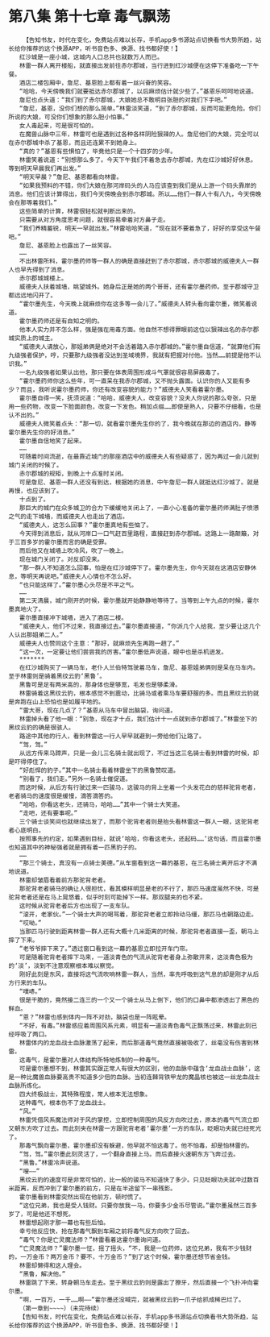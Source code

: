 # 第八集 第十七章 毒气飘荡
        【告知书友，时代在变化，免费站点难以长存，手机app多书源站点切换看书大势所趋，站长给你推荐的这个换源APP，听书音色多、换源、找书都好使！】
       红沙城是一座小城，这城内人口总共也就数万人而已。
       林雷一群人离开楼船，就直接出发前往赤尔郡城，当行进到红沙城便在这停下准备吃一下午餐。
       酒店二楼包厢中，詹尼、基恩脸上都有着一丝兴奋的笑容。
       “哈哈，今天傍晚我们就要抵达赤尔郡城了，以后麻烦估计就少些了。”基恩乐呵呵地说道。
       詹尼也点头道：“我们到了赤尔郡城，大娘她总不敢明目张胆的对我们下手吧。”
       “詹尼，基恩，没你们想的那么简单。”林雷淡笑道，“到了赤尔郡城，反而可能更危险。你们所说的大娘，可没你们想象的那么胆小怕事。”
       女人毒起来，可是很可怕的。
       在魔兽山脉中三年，林雷可也是遇到过各种各样阴险狠辣的人。詹尼他们的大娘，完全可以在赤尔郡城中杀了基恩，而且还连累不到她身上。
       “真的？”基恩有些惧怕了，毕竟他只是一个十四岁的少年。
       林雷笑着说道：“别想那么多了。今天下午我们不着急去赤尔郡城，先在红沙城好好休息。等到明天早晨我们再出发。”
       “明天早晨？”詹尼、基恩都看向林雷。
       “如果我预料的不错，你们大娘在那河岸码头的人马应该查到我们是从上游一个码头靠岸的消息。他们应该计算得出，我们今天傍晚会到赤尔郡城。所以……他们一群人十有八九，今天傍晚会在那等着我们。”
       这些简单的计算，林雷很轻松就判断出来的。
       只需要从对方角度思考问题，就很容易牵着对方鼻子走。
       “我们养精蓄锐，明天一早就出发。”林雷哈哈笑道，“现在就不要着急了，好好的享受这午餐吧。”
       詹尼、基恩脸上也露出了一丝笑容。
       ……
       不出林雷所料，霍尔墨药师等一群人的确是直接赶到了赤尔郡城，赤尔郡城的威德夫人一群人也早先得到了消息。
       赤尔郡城城楼上。
       威德夫人扶着城墙，眺望城外。她身后正是她的两个哥哥，还有霍尔墨药师。至于郡城守卫都远远地闪开了。
       “霍尔墨先生，今天晚上就麻烦你在这多等一会儿了。”威德夫人转头看向霍尔墨，微笑着说道。
       霍尔墨药师还是有自知之明的。
       他本人实力并不怎么样，强是强在用毒方面。他自然不想得罪眼前这位以狠辣出名的赤尔郡城实质上的城主。
       “威德夫人请放心，那姐弟俩是绝对不会活着踏入赤尔郡城的。”霍尔墨自信道，“就算他们有九级强者保护，哼，只要那九级强者没达到圣域境界，我就有把握对付他。当然……前提是他不认识我。”
       一名九级强者如果认出他，那只要在体表周围形成斗气罩就很容易屏蔽毒了。
       “霍尔墨药师你这么些年，可一直呆在我赤尔郡城，又不抛头露面。认识你的人又能有多少？而且，我听说霍尔墨药师，你还有改变容貌的能力？”威德夫人笑看着霍尔墨。
       霍尔墨自得一笑，抚须说道：“哈哈，威德夫人，改变容貌？没夫人你说的那么夸张，只是用一些药物，改变一下脸面颜色，改变一下发色。稍加点缀……即使是熟人，只要不仔细看，也是认不出的。”
       威德夫人微笑着点头：“那一切，就看霍尔墨先生你的了，我今晚就在那边的酒店内，静等霍尔墨先生你的好消息。”
       霍尔墨自信地笑了起来。
       ……
       可随着时间流逝，在最靠近城门的那座酒店中的威德夫人有些疑惑了，因为再过一会儿就到城门关闭的时候了。
       赤尔郡城的规矩，到晚上十点准时关闭。
       可是詹尼、基恩一群人还没有到达，根据她的消息，中午詹尼一群人就抵达红沙城了。就是再慢，也应该到了。
       十点到了。
       那巨大的城门在众多城卫的合力下缓缓地关闭上了，一直小心准备的霍尔墨药师满肚子愤懑之气的走下城墙，而威德夫人也走出了酒店。
       “威德夫人，这怎么回事？”霍尔墨真地有些恼了。
       今天得到消息后，就从河岸口一口气赶百里路程，直接赶到赤尔郡城。这路上一路颠簸，对于三百多岁的霍尔墨而言的确是受罪。
       而后他又在城墙上吹冷风，吹了一晚上。
       现在城门关闭了。对反却没来。
       “那一群人不知道怎么回事，怕是在红沙城停下了。霍尔墨先生，你今天就在这酒店安静休息，等明天再说吧。”威德夫人心情也不怎么好。
       “也只能这样了。”霍尔墨心头尽是不平之气。
       ……
       第二天清晨，城门刚开的时候，霍尔墨就开始静静地等待了。当等到上午九点的时候，霍尔墨真地火了。
       霍尔墨直接冲下城墙，进入了酒店二楼。
       “威德夫人，他们不过来，我直接过去。”霍尔墨直接道，“你派几个人给我，至少要让这几个人认出那姐弟二人。”
       威德夫人也赞同这个主意：“那好，就麻烦先生再跑一趟了。”
       “这一次，一定要让他们尝尝我的厉害。”霍尔墨低声说道，眼中也是杀机迸发。
       *******
       在红沙城购买了一辆马车，老仆人兰伯特驾驶着马车，詹尼、基恩姐弟俩则是呆在马车内。至于林雷则是骑着黑纹云豹‘黑鲁’。
       黑鲁可是足有两米高的，那身体也是够宽，毛发也是够柔滑。
       林雷骑着这黑纹云豹，根本感觉不到震动，比骑马或者乘马车要舒服的多。而且黑纹云豹就是奔跑在山上恐怕也是如履平地的。
       “雷大哥，现在几点了？”基恩从马车中冒出脑袋，询问道。
       林雷掉头看了他一眼：“别急，现在才十点，我们估计十一点就到赤尔郡城了。”林雷坐下的黑纹云豹的确是很骇人。
       路途中其他的行人，看到林雷这一行人早早就避到一旁给他们让路了。
       “驾，驾。”
       从远方传来马蹄声，只是一会儿三名骑士就出现了，不过当这三名骑士看到林雷的时候，却是吓得停住了。
       “好彪悍的豹子。”其中一名骑士看着林雷坐下的黑鲁赞叹道。
       “别看了，我们走。”另外一名骑士催促道。
       而这时候，从后方有行驶过来一匹骏马，这骏马的背上坐着一个头发花白的慈祥驼背老者，老者骑马的速度很是缓慢，滴答滴答的。
       “哈哈，你看这老头，还骑马，哈哈……”其中一个骑士大笑道。
       “走吧，还有要事呢。”
       三个骑士谈笑间也就继续出发了，而那个驼背老者则是抬头看林雷这一群人一眼，这驼背老者心底明白。
       按照事先的约定，如果遇到目标，就说‘哈哈，你看这老头，还起码……’这句话，而且霍尔墨也知道其中的神秘强者就是拥有着一匹黑豹子的。
       ……
       “那三个骑士，真没有一点骑士美德。”从车窗看到这一幕的基恩，在三名骑士离开后才不满地说道。
       林雷却皱眉看着前方那驼背老者。
       那驼背老者骑马的确让人很担忧，看其模样明显是老的不行了，那匹马速度虽然不快，可是驼背老者还是在马上晃悠着，似乎时刻可能掉下一样。那双腿夹的也不紧。
       这时候从驼背老者后方也出现了一支车队。
       “滚开，老家伙。”一个骑士大声的喝骂着，那驼背老者立即拎动马缰，那匹马也朝路边走。
       “哎呦。”
       当那匹马行驶到距离林雷一群人还有大概十几米距离的时候，那驼背老者直接一歪，朝马上摔了下来。
       “老爷爷摔下来了。”透过窗口看到这一幕的基恩立即拉开车门帘。
       可是随着驼背老者摔下马来，一道淡青色的气流从驼背老者身上弥散开来，这淡青色极为的‘淡’，淡到不注意观察根本难以察觉。
       刚好此刻是东风，直接将这气流吹响林雷一群人，当然，率先呼吸到这气息的却是刚才从后方行来的车队。
       “噗哧。”
       很是干脆的，竟然接二连三的一个又一个骑士从马上倒下，他们的口鼻中都渗透出了黑色的鲜血。
       “恩？”林雷也感到体内一阵不对劲，脑袋也是一阵眩晕。
       “不好，有毒。”林雷感应着周围风系元素，明显有一道淡青色毒气正飘荡过来，林雷此刻已经呼吸了两口。
       林雷体内的龙血战士血脉激荡了起来，而后那道毒气竟然直接被吸收了，丝毫没有伤害到林雷。
       这毒气，是霍尔墨对人体结构所特地炼制的一种毒气。
       可是霍尔墨想不到，林雷其实跟正常人有很大的区别，他的血脉中蕴含‘龙血战士血脉’，这是一种比魔兽血脉要高贵不知道多少倍的血脉。当初连棘背铁甲龙的魔晶核也被这一丝龙血战士血脉所炼化。
       四大终极战士，其特殊程度，常人根本无法想象。
       这种毒气，根本伤不了龙血战士。
       “风。”
       林雷凭借风系魔法师对于风的掌控，立即控制周围的风反方向吹过去，原本的毒气气流立即又朝东方吹了过去。而此刻夹在林雷一方跟驼背老者‘霍尔墨’一方的车队，眨眼功夫就已经死光了。
       那毒气飘向霍尔墨，霍尔墨却没有躲避，他早就不怕这毒了。他不怕毒，却是怕林雷的。
       “驾，驾。”霍尔墨此刻灵活了，一个翻身直接上马。而后直接火速朝东方飞奔过去。
       “黑鲁。”林雷冷声说道。
       “嗖——”
       黑纹云豹的速度可是非常可怕的，比一般的骏马不知道快了多少。只见眨眼功夫就冲过数百米距离，反而冲到了霍尔墨的前方，只是在半途留下一串残影。
       霍尔墨看到林雷突然出现在他前方，顿时慌了。
       “这位兄弟，我也是受人钱财。只要你放我一马，你要多少金币尽管说。”霍尔墨虽然三百多岁了，可是他还不想死。
       林雷想起刚才那一幕也有些后怕。
       幸亏他反应快，抢在那毒气飘到车厢之前将毒气反方向吹了回去。
       “毒气？你是亡灵魔法师？”林雷看着这霍尔墨询问道。
       “亡灵魔法师？”霍尔墨一怔，摇了摇头，“不，我是一位药师，这位兄弟，我有不少钱财的，一万金币？两万金币？要不，十万金币？”到了这个时候，霍尔墨还想节省金钱。
       林雷却懒得和这人理会。
       “黑鲁，解决他。”
       林雷跳了下来，转身朝马车走去。至于黑纹云豹则是露出了獠牙，然后直接一个飞扑冲向霍尔墨。
       “啊，一百万，一千……啊——”霍尔墨还没喊完，就被黑纹云豹一爪子给抓成稀巴烂了。
       （第一章到~~~~）（未完待续）
       【告知书友，时代在变化，免费站点难以长存，手机app多书源站点切换看书大势所趋，站长给你推荐的这个换源APP，听书音色多、换源、找书都好使！】